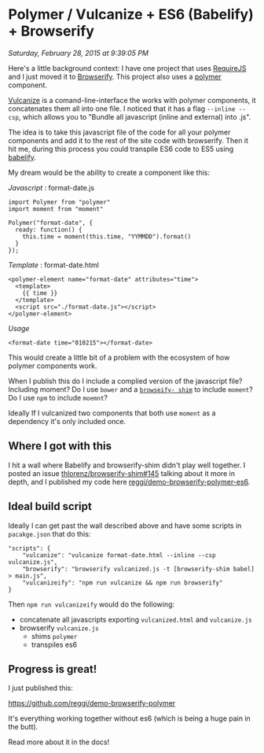 # Polymer / Vulcanize + ES6 (Babelify) + Browserify

_Saturday, February 28, 2015 at 9:39:05 PM_

Here's a little background context: I have one project that uses [RequireJS](http://requirejs.org/) and I just moved it to [Browserify](https://github.com/substack/node-browserify). This project also uses a [polymer](https://github.com/polymer/polymer) component.

[Vulcanize](https://github.com/polymer/vulcanize) is a comand-line-interface the works with polymer components, it concatenates them all into one file.  I noticed that it has a flag `--inline --csp`, which allows you to "Bundle all javascript (inline and external) into <output file name>.js".

The idea is to take this javascript file of the code for all your polymer components and add it to the rest of the site code with browserify. Then it hit me, during this process you could transpile
ES6 code to ES5 using [babelify](https://github.com/babel/babelify).

My dream would be the ability to create a component like this:

_Javascript_ : format-date.js

```
import Polymer from "polymer"
import moment from "moment"

Polymer("format-date", {
  ready: function() {
	this.time = moment(this.time, "YYMMDD").format()
  }
});
```
_Template_ : format-date.html

```
<polymer-element name="format-date" attributes="time">
  <template>
    {{ time }}
  </template>
  <script src="./format-date.js"></script>
</polymer-element>
```

_Usage_ 

```
<format-date time="010215"></format-date>
```

This would create a little bit of a problem with the ecosystem of how polymer components work.

When I publish this do I include a complied version of the javascript file? Including moment? Do I use `bower` and a [`browseify- shim`](https://github.com/thlorenz/browserify-shim) to include `moment`? Do I use `npm` to include `moemnt`?

Ideally If I vulcanized two components that both use `moment` as a dependency it's only included once.

## Where I got with this

I hit a wall where Babelify and browserify-shim didn't play well together. I posted an issue [thlorenz/browserify-shim#145](https://github.com/thlorenz/browserify-shim/issues/145) talking about it more in depth, and I published my code here [reggi/demo-browserify-polymer-es6](https://github.com/reggi/demo-browserify-polymer-es6).

## Ideal build script

Ideally I can get past the wall described above and have some scripts in `pacakge.json` that do this:

```
"scripts": {
    "vulcanize": "vulcanize format-date.html --inline --csp vulcanize.js",
    "browserify": "browserify vulcanized.js -t [browserify-shim babel] > main.js",
    "vulcanizeify": "npm run vulcanize && npm run browserify"
}
```

Then `npm run vulcanizeify` would do the following:

* concatenate all javascripts exporting `vulcanized.html` and `vulcanize.js` 
* browserify `vulcanize.js`
  * shims `polymer`
  * transpiles es6
  
## Progress is great!

I just published this:

https://github.com/reggi/demo-browserify-polymer

It's everything working together without es6 (which is being a huge pain in the butt). 

Read more about it in the docs! 
